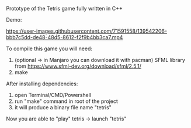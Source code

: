 Prototype of the Tetris game fully written in C++

Demo:

https://user-images.githubusercontent.com/71591558/139542206-bbb7c5dd-de48-48d5-8612-f2f9b4bb3ca7.mp4


To compile this game you will need:
  1. (optional -> in Manjaro you can download it with pacman) SFML library from https://www.sfml-dev.org/download/sfml/2.5.1/
  2. make

After installing dependencies:
  1. open Terminal/CMD/Powershell
  2. run "make" command in root of the project
  3. it will produce a binary file name "tetris"

Now you are able to "play" tetris -> launch "tetris"
